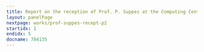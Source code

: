```yaml
---
title: Report on the reception of Prof. P. Suppes at the Computing Center
layout: panelPage
nextpage: works/prof-suppes-recept-p2
startidx: 1
endidx: 5
docname: 784135  
---
```

